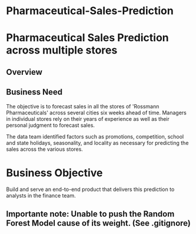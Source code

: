 # Pharmaceutical-Sales-Prediction

# Pharmaceutical Sales Prediction across multiple stores

## Overview

## Business Need
The objective is to forecast sales in all the stores of 'Rossmann Pharmaceuticals' across several cities six weeks ahead of time. Managers in individual stores rely on their years of experience as well as their personal judgment to forecast sales. 

The data team identified factors such as promotions, competition, school and state holidays, seasonality, and locality as necessary for predicting the sales across the various stores.

# Business Objective
Build and serve an end-to-end product that delivers this prediction to analysts in the finance team.

## **Importante note: Unable to push the Random Forest Model cause of its weight. (See .gitignore)**
